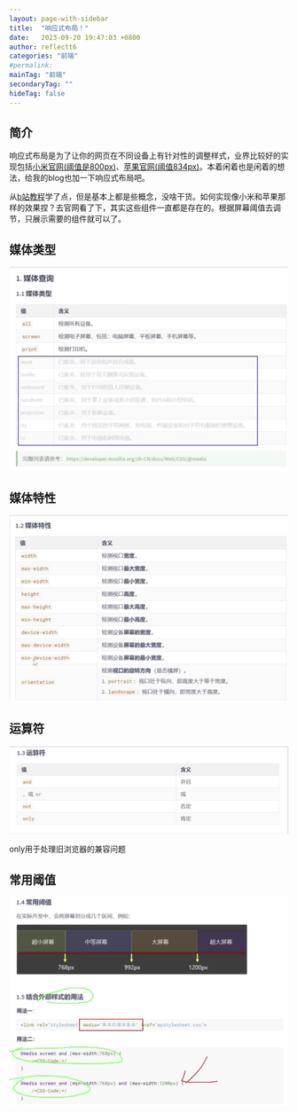 ```yaml
---
layout: page-with-sidebar
title:  "响应式布局！"
date:   2023-09-20 19:47:03 +0800
author: reflectt6
categories: "前端"
#permalink: 
mainTag: "前端"
secondaryTag: ""
hideTag: false
---
```


## 简介

响应式布局是为了让你的网页在不同设备上有针对性的调整样式，业界比较好的实现包括[小米官网(阈值是800px)](https://www.mi.com/?g_utm=Thirdparty.Baidu.ProductUnion.BrandZone-Baidu-PC.Brand-A-2)、[苹果官网(阈值834px)](https://www.apple.com.cn/?afid=p238%7CqkDtXMcg_mtid_18707vxu38484&cid=aos-cn-kwba-brand-bz)。本着闲着也是闲着的想法，给我的blog也加一下响应式布局吧。

从[b站教程](https://www.bilibili.com/video/BV1p84y1P7Z5/?p=197&spm_id_from=333.1007.top_right_bar_window_history.content.click&vd_source=071e91b448cc575bb2206174edc54928)学了点，但是基本上都是些概念，没啥干货。如何实现像小米和苹果那样的效果捏？去官网看了下，其实这些组件一直都是存在的。根据屏幕阈值去调节，只展示需要的组件就可以了。

## 媒体类型

![image-20231001093405951](/assets/images/2023-10-01-响应式布局//image-20231001093405951.png)

## 媒体特性

![image-20231001093303118](/assets/images/2023-10-01-响应式布局//image-20231001093303118.png)

## 运算符

![image-20231001093807353](/assets/images/2023-10-01-响应式布局//image-20231001093807353.png)

only用于处理旧浏览器的兼容问题

## 常用阈值

![image-20231001094517837](/assets/images/2023-10-01-响应式布局//image-20231001094517837.png)

